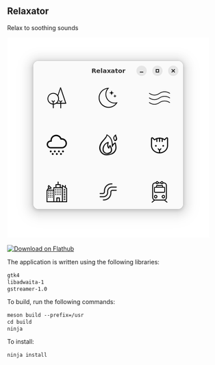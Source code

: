 ## Relaxator

Relax to soothing sounds

![Relaxator](data/screenshot.png)

[<img src="https://flathub.org/assets/badges/flathub-badge-en.svg" width="200" alt="Download on Flathub">](https://flathub.org/apps/details/com.github.alexkdeveloper.relaxator)

The application is written using the following libraries:
```
gtk4
libadwaita-1
gstreamer-1.0
```
To build, run the following commands:
```
meson build --prefix=/usr
cd build
ninja
```
To install:
```
ninja install
```
